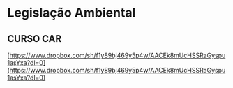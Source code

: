 # Legislação Ambiental

## **CURSO  CAR**

[https://www.dropbox.com/sh/f1y89bj469y5p4w/AACEk8mUcHSSRaGyspu1asYxa?dl=0](https://www.dropbox.com/sh/f1y89bj469y5p4w/AACEk8mUcHSSRaGyspu1asYxa?dl=0)

